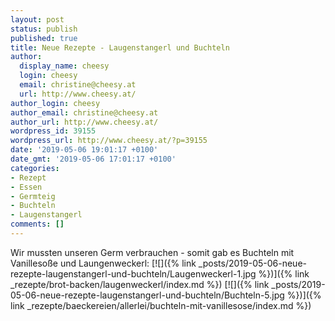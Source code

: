 ```yaml
---
layout: post
status: publish
published: true
title: Neue Rezepte - Laugenstangerl und Buchteln
author:
  display_name: cheesy
  login: cheesy
  email: christine@cheesy.at
  url: http://www.cheesy.at/
author_login: cheesy
author_email: christine@cheesy.at
author_url: http://www.cheesy.at/
wordpress_id: 39155
wordpress_url: http://www.cheesy.at/?p=39155
date: '2019-05-06 19:01:17 +0100'
date_gmt: '2019-05-06 17:01:17 +0100'
categories:
- Rezept
- Essen
- Germteig
- Buchteln
- Laugenstangerl
comments: []
---
```

Wir mussten unseren Germ verbrauchen - somit gab es Buchteln mit Vanillesoße und Laungenweckerl:
[![]({% link _posts/2019-05-06-neue-rezepte-laugenstangerl-und-buchteln/Laugenweckerl-1.jpg %})]({% link _rezepte/brot-backen/laugenweckerl/index.md %})
[![]({% link _posts/2019-05-06-neue-rezepte-laugenstangerl-und-buchteln/Buchteln-5.jpg %})]({% link _rezepte/baeckereien/allerlei/buchteln-mit-vanillesose/index.md %})

